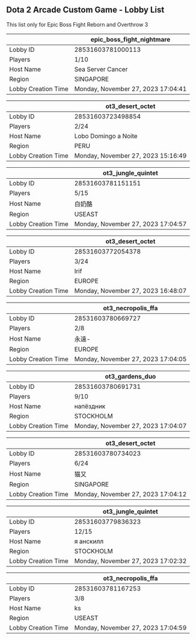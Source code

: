 ## Dota 2 Arcade Custom Game - Lobby List

This list only for Epic Boss Fight Reborn and Overthrow 3

|  | epic_boss_fight_nightmare |
| ------ | ------ |
| Lobby ID | 28531603781000113 |
| Players | 1/10 |
| Host Name | Sea Server Cancer |
| Region | SINGAPORE |
| Lobby Creation Time | Monday, November 27, 2023 17:04:41 |


|  | ot3_desert_octet |
| ------ | ------ |
| Lobby ID | 28531603723498854 |
| Players | 2/24 |
| Host Name | Lobo Domingo a Noite |
| Region | PERU |
| Lobby Creation Time | Monday, November 27, 2023 15:16:49 |


|  | ot3_jungle_quintet |
| ------ | ------ |
| Lobby ID | 28531603781151151 |
| Players | 5/15 |
| Host Name | 白奶酪 |
| Region | USEAST |
| Lobby Creation Time | Monday, November 27, 2023 17:04:57 |


|  | ot3_desert_octet |
| ------ | ------ |
| Lobby ID | 28531603772054378 |
| Players | 3/24 |
| Host Name | Irif |
| Region | EUROPE |
| Lobby Creation Time | Monday, November 27, 2023 16:48:07 |


|  | ot3_necropolis_ffa |
| ------ | ------ |
| Lobby ID | 28531603780669727 |
| Players | 2/8 |
| Host Name | 永遠- |
| Region | EUROPE |
| Lobby Creation Time | Monday, November 27, 2023 17:04:05 |


|  | ot3_gardens_duo |
| ------ | ------ |
| Lobby ID | 28531603780691731 |
| Players | 9/10 |
| Host Name | напёздник |
| Region | STOCKHOLM |
| Lobby Creation Time | Monday, November 27, 2023 17:04:07 |


|  | ot3_desert_octet |
| ------ | ------ |
| Lobby ID | 28531603780734023 |
| Players | 6/24 |
| Host Name | 猫又 |
| Region | SINGAPORE |
| Lobby Creation Time | Monday, November 27, 2023 17:04:12 |


|  | ot3_jungle_quintet |
| ------ | ------ |
| Lobby ID | 28531603779836323 |
| Players | 12/15 |
| Host Name | я анскилл |
| Region | STOCKHOLM |
| Lobby Creation Time | Monday, November 27, 2023 17:02:32 |


|  | ot3_necropolis_ffa |
| ------ | ------ |
| Lobby ID | 28531603781167253 |
| Players | 3/8 |
| Host Name | ks |
| Region | USEAST |
| Lobby Creation Time | Monday, November 27, 2023 17:04:59 |


